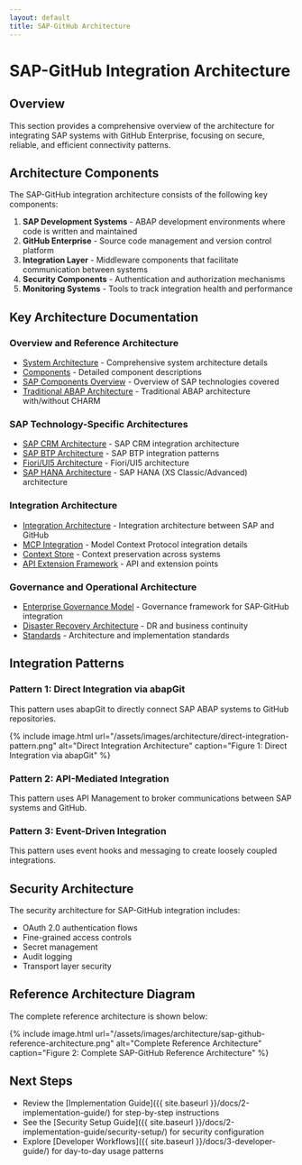 ```yaml
---
layout: default
title: SAP-GitHub Architecture
---
```


# SAP-GitHub Integration Architecture

## Overview

This section provides a comprehensive overview of the architecture for integrating SAP systems with GitHub Enterprise, focusing on secure, reliable, and efficient connectivity patterns.

## Architecture Components

The SAP-GitHub integration architecture consists of the following key components:

1. **SAP Development Systems** - ABAP development environments where code is written and maintained
2. **GitHub Enterprise** - Source code management and version control platform
3. **Integration Layer** - Middleware components that facilitate communication between systems
4. **Security Components** - Authentication and authorization mechanisms
5. **Monitoring Systems** - Tools to track integration health and performance

## Key Architecture Documentation

### Overview and Reference Architecture
- [System Architecture](./system-architecture.md) - Comprehensive system architecture details
- [Components](./components.md) - Detailed component descriptions
- [SAP Components Overview](./sap-components.md) - Overview of SAP technologies covered
- [Traditional ABAP Architecture](./sap-abap-architecture.md) - Traditional ABAP architecture with/without CHARM

### SAP Technology-Specific Architectures
- [SAP CRM Architecture](./crm-architecture.md) - SAP CRM integration architecture
- [SAP BTP Architecture](./btp-architecture.md) - SAP BTP integration patterns
- [Fiori/UI5 Architecture](./fiori-ui5-architecture.md) - Fiori/UI5 architecture
- [SAP HANA Architecture](./hana-architecture.md) - SAP HANA (XS Classic/Advanced) architecture

### Integration Architecture
- [Integration Architecture](./integration-architecture.md) - Integration architecture between SAP and GitHub
- [MCP Integration](./mcp-integration.md) - Model Context Protocol integration details
- [Context Store](./context-store.md) - Context preservation across systems
- [API Extension Framework](./api-extension-framework.md) - API and extension points

### Governance and Operational Architecture
- [Enterprise Governance Model](./governance-model.md) - Governance framework for SAP-GitHub integration
- [Disaster Recovery Architecture](./disaster-recovery-architecture.md) - DR and business continuity
- [Standards](./standards/) - Architecture and implementation standards

## Integration Patterns

### Pattern 1: Direct Integration via abapGit

This pattern uses abapGit to directly connect SAP ABAP systems to GitHub repositories.

{% include image.html url="/assets/images/architecture/direct-integration-pattern.png" alt="Direct Integration Architecture" caption="Figure 1: Direct Integration via abapGit" %}

### Pattern 2: API-Mediated Integration

This pattern uses API Management to broker communications between SAP systems and GitHub.

### Pattern 3: Event-Driven Integration

This pattern uses event hooks and messaging to create loosely coupled integrations.

## Security Architecture

The security architecture for SAP-GitHub integration includes:

- OAuth 2.0 authentication flows
- Fine-grained access controls
- Secret management
- Audit logging
- Transport layer security

## Reference Architecture Diagram

The complete reference architecture is shown below:

{% include image.html url="/assets/images/architecture/sap-github-reference-architecture.png" alt="Complete Reference Architecture" caption="Figure 2: Complete SAP-GitHub Reference Architecture" %}

## Next Steps

- Review the [Implementation Guide]({{ site.baseurl }}/docs/2-implementation-guide/) for step-by-step instructions
- See the [Security Setup Guide]({{ site.baseurl }}/docs/2-implementation-guide/security-setup/) for security configuration
- Explore [Developer Workflows]({{ site.baseurl }}/docs/3-developer-guide/) for day-to-day usage patterns 